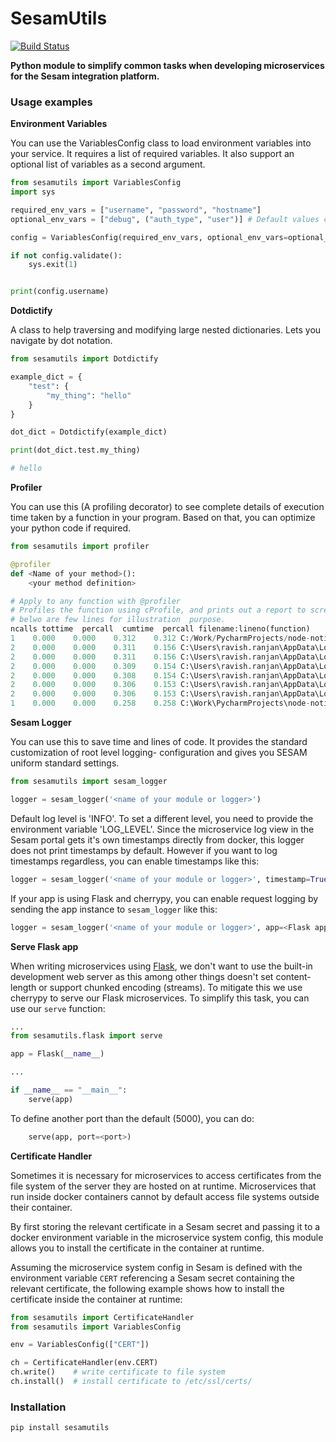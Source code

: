 # SesamUtils

[![Build Status](https://dev.azure.com/sesam-community/Community%20Python%20Packages/_apis/build/status/sesam-community.sesamutils?branchName=master)](https://dev.azure.com/sesam-community/Community%20Python%20Packages/_build/latest?definitionId=1&branchName=master)

**Python module to simplify common tasks when developing microservices for the Sesam integration platform.**


### Usage examples

**Environment Variables**

You can use the VariablesConfig class to load environment variables into your service. It requires a list of required variables. It also support an optional list of variables as a second argument.

```python
from sesamutils import VariablesConfig
import sys

required_env_vars = ["username", "password", "hostname"]
optional_env_vars = ["debug", ("auth_type", "user")] # Default values can be given to optional environment variables by the use of tuples

config = VariablesConfig(required_env_vars, optional_env_vars=optional_env_vars)

if not config.validate():
    sys.exit(1)


print(config.username)

```

**Dotdictify**

A class to help traversing and modifying large nested dictionaries. Lets you navigate by dot notation.

```python
from sesamutils import Dotdictify

example_dict = {
    "test": {
        "my_thing": "hello"
    }
}

dot_dict = Dotdictify(example_dict)

print(dot_dict.test.my_thing)

# hello

```
**Profiler**

 You can use this (A profiling decorator) to see complete details of execution time taken by a function in your program. 
 Based on that, you can optimize your python code if required.

```python
from sesamutils import profiler

@profiler
def <Name of your method>():
    <your method definition>

# Apply to any function with @profiler
# Profiles the function using cProfile, and prints out a report to screen.
# belwo are few lines for illustration  purpose.
ncalls tottime  percall  cumtime  percall filename:lineno(function)
1    0.000    0.000    0.312    0.312 C:/Work/PycharmProjects/node-notification-handler/service/notification-handler.py:143(get_node_members_and_roles)
2    0.000    0.000    0.311    0.156 C:\Users\ravish.ranjan\AppData\Local\Programs\Python\Python36\lib\site-packages\requests\sessions.py:537(get)
2    0.000    0.000    0.311    0.156 C:\Users\ravish.ranjan\AppData\Local\Programs\Python\Python36\lib\site-packages\requests\sessions.py:466(request)
2    0.000    0.000    0.309    0.154 C:\Users\ravish.ranjan\AppData\Local\Programs\Python\Python36\lib\site-packages\requests\sessions.py:617(send)
2    0.000    0.000    0.308    0.154 C:\Users\ravish.ranjan\AppData\Local\Programs\Python\Python36\lib\site-packages\requests\adapters.py:394(send)
2    0.000    0.000    0.306    0.153 C:\Users\ravish.ranjan\AppData\Local\Programs\Python\Python36\lib\site-packages\urllib3\connectionpool.py:446(urlopen)
2    0.000    0.000    0.306    0.153 C:\Users\ravish.ranjan\AppData\Local\Programs\Python\Python36\lib\site-packages\urllib3\connectionpool.py:319(_make_request)
1    0.000    0.000    0.258    0.258 C:\Work\PycharmProjects\node-notification-handler\service\portal.py:34(get_subscription_members)
```

**Sesam Logger**

 You can use this to save time and lines of code. It provides the standard customization of root level logging- 
 configuration and gives you SESAM uniform standard settings.

```python
from sesamutils import sesam_logger

logger = sesam_logger('<name of your module or logger>')
```

Default log level is 'INFO'. To set a different level, you need to provide the environment variable 'LOG_LEVEL'.
Since the microservice log view in the Sesam portal gets it's own timestamps directly from docker, this logger does not print timestamps by default.
However if you want to log timestamps regardless, you can enable timestamps like this:

```python
logger = sesam_logger('<name of your module or logger>', timestamp=True)
```

If your app is using Flask and cherrypy, you can enable request logging by sending the app instance to `sesam_logger` like this:

```python
logger = sesam_logger('<name of your module or logger>', app=<Flask app instance>)
```

**Serve Flask app**

When writing microservices using [Flask](), we don't want to use the built-in development web server as this among other things doesn't set content-length or support chunked encoding (streams).
To mitigate this we use cherrypy to serve our Flask microservices. To simplify this task, you can use our `serve` function:

```python
...
from sesamutils.flask import serve

app = Flask(__name__)

...

if __name__ == "__main__":
    serve(app)
```
To define another port than the default (5000), you can do:
```python
    serve(app, port=<port>)
```

**Certificate Handler**

Sometimes it is necessary for microservices to access certificates from
the file system of the server they are hosted on at runtime.
Microservices that run inside docker containers cannot by default
access file systems outside their container.

By first storing the relevant certificate in a Sesam secret and passing
it to a docker environment variable in the microservice system config,
this module allows you to install the certificate in the container at runtime.

Assuming the microservice system config in Sesam is defined with the
environment variable `CERT` referencing a Sesam secret containing the
relevant certificate, the following example shows how to install
the certificate inside the container at runtime:

```python
from sesamutils import CertificateHandler
from sesamutils import VariablesConfig

env = VariablesConfig(["CERT"])

ch = CertificateHandler(env.CERT)
ch.write()    # write certificate to file system
ch.install()  # install certificate to /etc/ssl/certs/
```

### Installation

```python
pip install sesamutils
```
